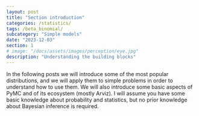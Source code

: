 ```yaml
---
layout: post
title: "Section introduction"
categories: /statistics/
tags: /beta_binomial/
subcategory: "Simple models"
date: "2023-12-03"
section: 1
# image: "/docs/assets/images/perception/eye.jpg"
description: "Understanding the building blocks"
---
```


In the following posts we will introduce some of the most popular distributions,
and we will apply them to simple problems in order to understand how to use them.
We will also introduce some basic aspects of PyMC and of its ecosystem (mostly Arviz).
I will assume you have some basic knowledge about probability and statistics,
but no prior knowledge about Bayesian inference is required.
